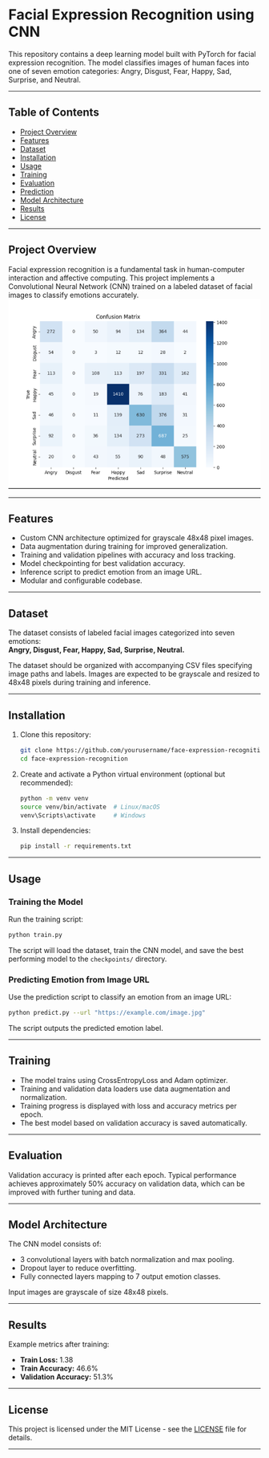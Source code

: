 # Facial Expression Recognition using CNN

This repository contains a deep learning model built with PyTorch for facial expression recognition. The model classifies images of human faces into one of seven emotion categories: Angry, Disgust, Fear, Happy, Sad, Surprise, and Neutral.

---

## Table of Contents

- [Project Overview](#project-overview)  
- [Features](#features)  
- [Dataset](#dataset)  
- [Installation](#installation)  
- [Usage](#usage)  
- [Training](#training)  
- [Evaluation](#evaluation)  
- [Prediction](#prediction)  
- [Model Architecture](#model-architecture)  
- [Results](#results)  
- [License](#license)

---

## Project Overview

Facial expression recognition is a fundamental task in human-computer interaction and affective computing. This project implements a Convolutional Neural Network (CNN) trained on a labeled dataset of facial images to classify emotions accurately.
<img src="https://raw.githubusercontent.com/Ahmadjamil888/Facial-Recognition-AI-model/refs/heads/main/Screenshot%202025-06-26%20134324.png">


---

## Features

- Custom CNN architecture optimized for grayscale 48x48 pixel images.
- Data augmentation during training for improved generalization.
- Training and validation pipelines with accuracy and loss tracking.
- Model checkpointing for best validation accuracy.
- Inference script to predict emotion from an image URL.
- Modular and configurable codebase.

---

## Dataset

The dataset consists of labeled facial images categorized into seven emotions:  
**Angry, Disgust, Fear, Happy, Sad, Surprise, Neutral.**

The dataset should be organized with accompanying CSV files specifying image paths and labels. Images are expected to be grayscale and resized to 48x48 pixels during training and inference.

---

## Installation

1. Clone this repository:

   ```bash
   git clone https://github.com/yourusername/face-expression-recognition.git
   cd face-expression-recognition
   ```

2. Create and activate a Python virtual environment (optional but recommended):

   ```bash
   python -m venv venv
   source venv/bin/activate  # Linux/macOS
   venv\Scripts\activate     # Windows
   ```

3. Install dependencies:

   ```bash
   pip install -r requirements.txt
   ```

---

## Usage

### Training the Model

Run the training script:

```bash
python train.py
```

The script will load the dataset, train the CNN model, and save the best performing model to the `checkpoints/` directory.

### Predicting Emotion from Image URL

Use the prediction script to classify an emotion from an image URL:

```bash
python predict.py --url "https://example.com/image.jpg"
```

The script outputs the predicted emotion label.

---

## Training

- The model trains using CrossEntropyLoss and Adam optimizer.
- Training and validation data loaders use data augmentation and normalization.
- Training progress is displayed with loss and accuracy metrics per epoch.
- The best model based on validation accuracy is saved automatically.

---

## Evaluation

Validation accuracy is printed after each epoch. Typical performance achieves approximately 50% accuracy on validation data, which can be improved with further tuning and data.

---

## Model Architecture

The CNN model consists of:

- 3 convolutional layers with batch normalization and max pooling.
- Dropout layer to reduce overfitting.
- Fully connected layers mapping to 7 output emotion classes.

Input images are grayscale of size 48x48 pixels.

---

## Results

Example metrics after training:

- **Train Loss:** 1.38
- **Train Accuracy:** 46.6%
- **Validation Accuracy:** 51.3%

---

## License

This project is licensed under the MIT License - see the [LICENSE](LICENSE) file for details.

---
